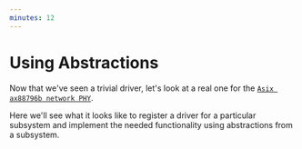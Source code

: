 ```yaml
---
minutes: 12
---
```


# Using Abstractions

Now that we've seen a trivial driver, let's look at a real one for the
[`Asix ax88796b network PHY`](https://github.com/Rust-for-Linux/linux/blob/rust-next/drivers/net/phy/ax88796b_rust.rs).

Here we'll see what it looks like to register a driver for a particular
subsystem and implement the needed functionality using abstractions from a
subsystem.
